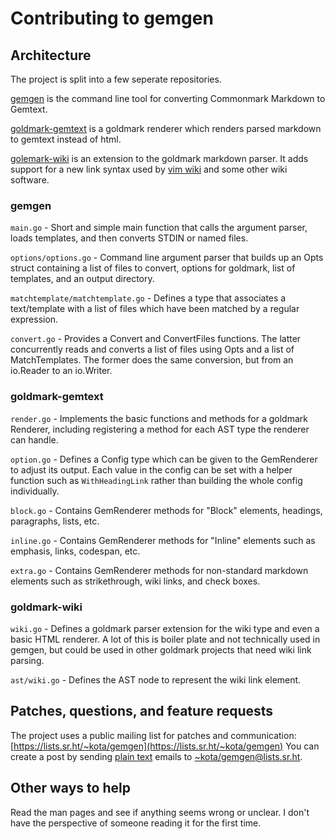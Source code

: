 # Contributing to gemgen

## Architecture
The project is split into a few seperate repositories.

[gemgen](https://git.sr.ht/~kota/gemgen) is the command line tool for converting
Commonmark Markdown to Gemtext.

[goldmark-gemtext](https://git.sr.ht/~kota/goldmark-gemtext/) is a goldmark
renderer which renders parsed markdown to gemtext instead of html.

[golemark-wiki](https://git.sr.ht/~kota/goldmark-wiki) is an extension to the
goldmark markdown parser. It adds support for a new link syntax used by [vim
wiki](https://github.com/vimwiki/vimwiki) and some other wiki software.

### gemgen
`main.go` - Short and simple main function that calls the argument parser, loads
templates, and then converts STDIN or named files.

`options/options.go` - Command line argument parser that builds up an Opts
struct containing a list of files to convert, options for goldmark, list of
templates, and an output directory.

`matchtemplate/matchtemplate.go` - Defines a type that associates a
text/template with a list of files which have been matched by a regular
expression.

`convert.go` - Provides a Convert and ConvertFiles functions. The latter
concurrently reads and converts a list of files using Opts and a list of
MatchTemplates. The former does the same conversion, but from an io.Reader to an
io.Writer.

### goldmark-gemtext
`render.go` - Implements the basic functions and methods for a goldmark
Renderer, including registering a method for each AST type the renderer can
handle.

`option.go` - Defines a Config type which can be given to the GemRenderer to
adjust its output. Each value in the config can be set with a helper function
such as `WithHeadingLink` rather than building the whole config individually.

`block.go` - Contains GemRenderer methods for "Block" elements, headings,
paragraphs, lists, etc.

`inline.go` - Contains GemRenderer methods for "Inline" elements such as
emphasis, links, codespan, etc.

`extra.go` - Contains GemRenderer methods for non-standard markdown elements
such as strikethrough, wiki links, and check boxes.

### goldmark-wiki
`wiki.go` - Defines a goldmark parser extension for the wiki type and even a
basic HTML renderer. A lot of this is boiler plate and not technically used in
gemgen, but could be used in other goldmark projects that need wiki link
parsing.

`ast/wiki.go` - Defines the AST node to represent the wiki link element.

## Patches, questions, and feature requests
The project uses a public mailing list for patches and communication:
[https://lists.sr.ht/~kota/gemgen](https://lists.sr.ht/~kota/gemgen) You can
create a post by sending [plain
text](https://man.sr.ht/lists.sr.ht/etiquette.md) emails to
[~kota/gemgen@lists.sr.ht](mailto:~kota/GEMGEN@todo.sr.ht).

## Other ways to help
Read the man pages and see if anything seems wrong or unclear. I don't have the
perspective of someone reading it for the first time.
